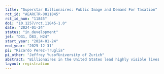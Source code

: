 ```yaml
---
title: "Superstar Billionaires: Public Image and Demand For Taxation"
rct_id: "AEARCTR-0011845"
rct_id_num: "11845"
doi: "10.1257/rct.11845-1.0"
date: "2024-01-24"
status: "in_development"
jel: "D31, D83, H24"
start_year: "2024-01-24"
end_year: "2025-12-31"
pi: "Ricardo Perez-Truglia"
pi_other: "Jeffrey YusofUniversity of Zurich"
abstract: "Billionaires in the United States lead highly visible lives. The media extensively covers their romantic relationships and various aspects of their personal lives. Even superhero movies portray characters with billionaire status. According to some accounts, billionaires pay considerably lower tax rates compared to the average American. Does their public image influence the demand for taxation of the super-wealthy? We designed a survey experiment aimed at examining how public perceptions of billionaires impact their attitudes toward taxation."
layout: registration
---
```


